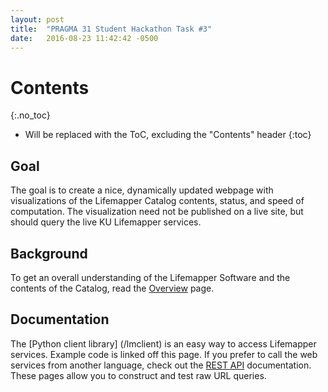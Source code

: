 ```yaml
---
layout: post
title:  "PRAGMA 31 Student Hackathon Task #3"
date:   2016-08-23 11:42:42 -0500
---
```



# Contents
{:.no_toc}

* Will be replaced with the ToC, excluding the "Contents" header
{:toc}

## Goal
The goal is to create a nice, dynamically updated webpage with visualizations 
of the Lifemapper Catalog contents, status, and speed of computation.  The 
visualization need not be published on a live site, but should query the live
KU Lifemapper services.

## Background
To get an overall understanding of the Lifemapper Software and the contents of 
the Catalog, read the [Overview](/overview.html) page.

## Documentation
The [Python client library] (/lmclient) is an easy way to access 
Lifemapper services.  Example code is linked off this page.  If you prefer
to call the web services from another language, check out the 
[REST API](api.html) documentation.  These pages allow you to construct and 
test raw URL queries.  

